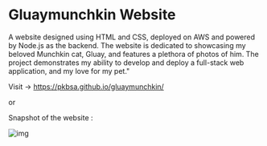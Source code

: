 # Gluaymunchkin Website
A website designed using HTML and CSS, deployed on AWS and powered by Node.js as the backend. The website is dedicated to showcasing my beloved Munchkin cat, Gluay, and features a plethora of photos of him. The project demonstrates my ability to develop and deploy a full-stack web application, and my love for my pet."

Visit -> https://pkbsa.github.io/gluaymunchkin/

or

Snapshot of the website :

<img src="./img/img1.png" alt="img">


